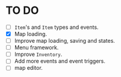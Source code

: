 # TO DO

- [ ] `Item`'s and `Item` types and events.
- [x] Map loading.
- [ ] Improve map loading, saving and states.
- [ ] Menu framework.
- [ ] Improve `Inventory`.
- [ ] Add more events and event triggers.
- [ ] map editor.
